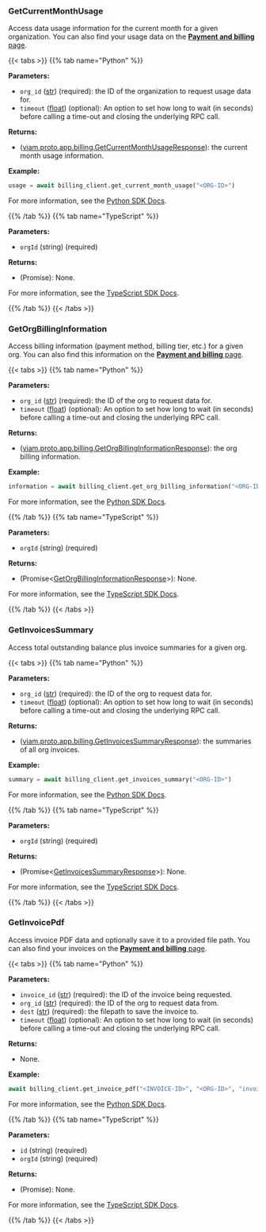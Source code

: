 ### GetCurrentMonthUsage

Access data usage information for the current month for a given organization.
You can also find your usage data on the [**Payment and billing** page](/manage/reference/billing/).

{{< tabs >}}
{{% tab name="Python" %}}

**Parameters:**

- `org_id` ([str](https://docs.python.org/3/library/stdtypes.html#text-sequence-type-str)) (required): the ID of the organization to request usage data for.
- `timeout` ([float](https://docs.python.org/3/library/stdtypes.html#numeric-types-int-float-complex)) (optional): An option to set how long to wait (in seconds) before calling a time-out and closing the underlying RPC call.

**Returns:**

- ([viam.proto.app.billing.GetCurrentMonthUsageResponse](https://python.viam.dev/autoapi/viam/proto/app/billing/index.html#viam.proto.app.billing.GetCurrentMonthUsageResponse)): the current month usage information.

**Example:**

```python {class="line-numbers linkable-line-numbers"}
usage = await billing_client.get_current_month_usage("<ORG-ID>")
```

For more information, see the [Python SDK Docs](https://python.viam.dev/autoapi/viam/app/billing_client/index.html#viam.app.billing_client.BillingClient.get_current_month_usage).

{{% /tab %}}
{{% tab name="TypeScript" %}}

**Parameters:**

- `orgId` (string) (required)

**Returns:**

- (Promise<GetCurrentMonthUsageResponse>): None.

For more information, see the [TypeScript SDK Docs](https://ts.viam.dev/classes/BillingClient.html#getcurrentmonthusage).

{{% /tab %}}
{{< /tabs >}}

### GetOrgBillingInformation

Access billing information (payment method, billing tier, etc.) for a given org.
You can also find this information on the [**Payment and billing** page](/manage/reference/billing/).

{{< tabs >}}
{{% tab name="Python" %}}

**Parameters:**

- `org_id` ([str](https://docs.python.org/3/library/stdtypes.html#text-sequence-type-str)) (required): the ID of the org to request data for.
- `timeout` ([float](https://docs.python.org/3/library/stdtypes.html#numeric-types-int-float-complex)) (optional): An option to set how long to wait (in seconds) before calling a time-out and closing the underlying RPC call.

**Returns:**

- ([viam.proto.app.billing.GetOrgBillingInformationResponse](https://python.viam.dev/autoapi/viam/proto/app/billing/index.html#viam.proto.app.billing.GetOrgBillingInformationResponse)): the org billing information.

**Example:**

```python {class="line-numbers linkable-line-numbers"}
information = await billing_client.get_org_billing_information("<ORG-ID>")
```

For more information, see the [Python SDK Docs](https://python.viam.dev/autoapi/viam/app/billing_client/index.html#viam.app.billing_client.BillingClient.get_org_billing_information).

{{% /tab %}}
{{% tab name="TypeScript" %}}

**Parameters:**

- `orgId` (string) (required)

**Returns:**

- (Promise<[GetOrgBillingInformationResponse](https://ts.viam.dev/classes/billingApi.GetOrgBillingInformationResponse.html)>): None.

For more information, see the [TypeScript SDK Docs](https://ts.viam.dev/classes/BillingClient.html#getorgbillinginformation).

{{% /tab %}}
{{< /tabs >}}

### GetInvoicesSummary

Access total outstanding balance plus invoice summaries for a given org.

{{< tabs >}}
{{% tab name="Python" %}}

**Parameters:**

- `org_id` ([str](https://docs.python.org/3/library/stdtypes.html#text-sequence-type-str)) (required): the ID of the org to request data for.
- `timeout` ([float](https://docs.python.org/3/library/stdtypes.html#numeric-types-int-float-complex)) (optional): An option to set how long to wait (in seconds) before calling a time-out and closing the underlying RPC call.

**Returns:**

- ([viam.proto.app.billing.GetInvoicesSummaryResponse](https://python.viam.dev/autoapi/viam/proto/app/billing/index.html#viam.proto.app.billing.GetInvoicesSummaryResponse)): the summaries of all org invoices.

**Example:**

```python {class="line-numbers linkable-line-numbers"}
summary = await billing_client.get_invoices_summary("<ORG-ID>")
```

For more information, see the [Python SDK Docs](https://python.viam.dev/autoapi/viam/app/billing_client/index.html#viam.app.billing_client.BillingClient.get_invoices_summary).

{{% /tab %}}
{{% tab name="TypeScript" %}}

**Parameters:**

- `orgId` (string) (required)

**Returns:**

- (Promise<[GetInvoicesSummaryResponse](https://ts.viam.dev/classes/billingApi.GetInvoicesSummaryResponse.html)>): None.

For more information, see the [TypeScript SDK Docs](https://ts.viam.dev/classes/BillingClient.html#getinvoicessummary).

{{% /tab %}}
{{< /tabs >}}

### GetInvoicePdf

Access invoice PDF data and optionally save it to a provided file path.
You can also find your invoices on the [**Payment and billing** page](/manage/reference/billing/).

{{< tabs >}}
{{% tab name="Python" %}}

**Parameters:**

- `invoice_id` ([str](https://docs.python.org/3/library/stdtypes.html#text-sequence-type-str)) (required): the ID of the invoice being requested.
- `org_id` ([str](https://docs.python.org/3/library/stdtypes.html#text-sequence-type-str)) (required): the ID of the org to request data from.
- `dest` ([str](https://docs.python.org/3/library/stdtypes.html#text-sequence-type-str)) (required): the filepath to save the invoice to.
- `timeout` ([float](https://docs.python.org/3/library/stdtypes.html#numeric-types-int-float-complex)) (optional): An option to set how long to wait (in seconds) before calling a time-out and closing the underlying RPC call.

**Returns:**

- None.

**Example:**

```python {class="line-numbers linkable-line-numbers"}
await billing_client.get_invoice_pdf("<INVOICE-ID>", "<ORG-ID>", "invoice.pdf")
```

For more information, see the [Python SDK Docs](https://python.viam.dev/autoapi/viam/app/billing_client/index.html#viam.app.billing_client.BillingClient.get_invoice_pdf).

{{% /tab %}}
{{% tab name="TypeScript" %}}

**Parameters:**

- `id` (string) (required)
- `orgId` (string) (required)

**Returns:**

- (Promise<Uint8Array>): None.

For more information, see the [TypeScript SDK Docs](https://ts.viam.dev/classes/BillingClient.html#getinvoicepdf).

{{% /tab %}}
{{< /tabs >}}
